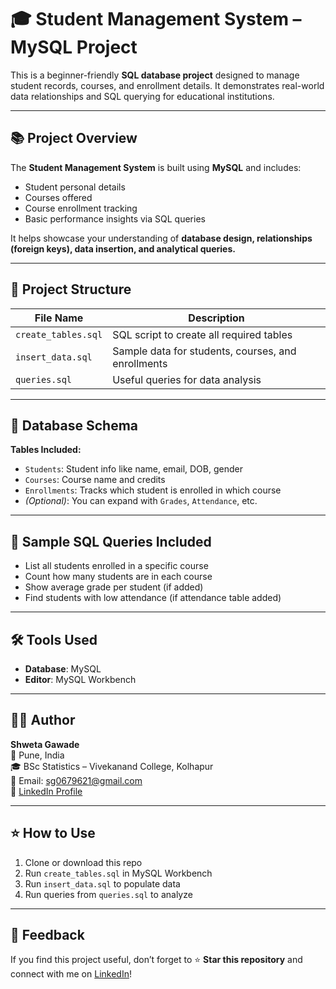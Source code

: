 # 🎓 Student Management System – MySQL Project

This is a beginner-friendly **SQL database project** designed to manage student records, courses, and enrollment details. It demonstrates real-world data relationships and SQL querying for educational institutions.

---

## 📚 Project Overview

The **Student Management System** is built using **MySQL** and includes:

- Student personal details
- Courses offered
- Course enrollment tracking
- Basic performance insights via SQL queries

It helps showcase your understanding of **database design, relationships (foreign keys), data insertion, and analytical queries.**

---

## 📁 Project Structure

| File Name         | Description                                     |
|-------------------|-------------------------------------------------|
| `create_tables.sql`| SQL script to create all required tables       |
| `insert_data.sql`  | Sample data for students, courses, and enrollments |
| `queries.sql`      | Useful queries for data analysis               |

---

## 🧱 Database Schema

**Tables Included:**
- `Students`: Student info like name, email, DOB, gender
- `Courses`: Course name and credits
- `Enrollments`: Tracks which student is enrolled in which course
- *(Optional)*: You can expand with `Grades`, `Attendance`, etc.

---

## 🧠 Sample SQL Queries Included

- List all students enrolled in a specific course
- Count how many students are in each course
- Show average grade per student (if added)
- Find students with low attendance (if attendance table added)

---

## 🛠️ Tools Used

- **Database**: MySQL
- **Editor**: MySQL Workbench 


---

## 👩‍💻 Author

**Shweta Gawade**  
📍 Pune, India  
🎓 BSc Statistics – Vivekanand College, Kolhapur  
📧 Email: sg0679621@gmail.com  
🔗 [LinkedIn Profile](https://www.linkedin.com/in/shweta-gawade-772586360)

---

## ⭐ How to Use

1. Clone or download this repo
2. Run `create_tables.sql` in MySQL Workbench
3. Run `insert_data.sql` to populate data
4. Run queries from `queries.sql` to analyze

---

## 🙌 Feedback

If you find this project useful, don’t forget to ⭐ **Star this repository** and connect with me on [LinkedIn](https://www.linkedin.com/in/shweta-gawade-772586360)!

